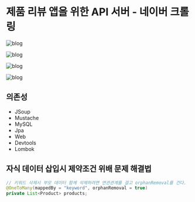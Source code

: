 # 제품 리뷰 앱을 위한 API 서버 - 네이버 크롤링

![blog](https://postfiles.pstatic.net/MjAyMDA4MjFfMTg5/MDAxNTk3OTg3NjQwMDg5.o3eOgyjWjM1qIALWjeBugxt8LpdmUwX2zu0iQPubNiog.UbDEE9QcmX5AWFjZltqc_Ow4XOGiI9KdymsgSfITHRog.PNG.getinthere/Screenshot_46.png?type=w773)

![blog](https://postfiles.pstatic.net/MjAyMDA5MDdfMTcz/MDAxNTk5NDU4OTA5OTEz.7YOgh4Pj0UPA6osBhzEqJEUPquHNN16E6F4wre1ok60g.3flY4SVfJ2SjLnyD2JFohdI0vMYbxTPtz0P9DdXuqJUg.PNG.getinthere/Screenshot_6.png?type=w773)

![blog](https://postfiles.pstatic.net/MjAyMDA5MDdfMzMg/MDAxNTk5NDU4OTA5OTI0.fy-JsGvtgUuUnqS-m-t-zC2mtY9X0ik4dqZoXQIw5mkg.x8zx2jlvwpXAlcIyalIIiweeTdjSz5z6GQUi8athpL4g.PNG.getinthere/Screenshot_7.png?type=w773)

![blog](https://postfiles.pstatic.net/MjAyMDA5MDdfMjg4/MDAxNTk5NDU4OTA5OTgz.cqR6dxp0tdaRB1n-4Hz18SrBAMwzJS2-WROPJJjKvmUg.0b2Sr9t4NJrVQB1bRbiUGIiadPvKY1e2A13A_gTVVVwg.PNG.getinthere/Screenshot_8.png?type=w773)


## 의존성

- JSoup
- Mustache
- MySQL
- Jpa
- Web
- Devtools
- Lombok

## 자식 데이터 삽입시 제약조건 위배 문제 해결법

```java
// 키워드 삭제시 부모 데이터 함께 삭제하려면 연관관계를 걸고 orphanRemoval를 건다.
@OneToMany(mappedBy = "keyword", orphanRemoval = true)
private List<Product> products;
```